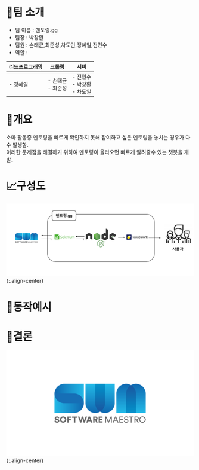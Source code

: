 # 👋팀 소개  
- 팀 이름 : 멘토링.gg
- 팀장 : 박창환
- 팀원 : 손태균,최준성,차도인,정혜일,전민수
- 역할 :

| 리드프로그래밍 | 크롤링 | 서버 |  
|---|---|---|  
| - 정혜일 | - 손태균 </br> - 최준성 | - 전민수 </br> - 박창환 </br> - 차도일 |




# 📝개요  

소마 활동중 멘토링을 빠르게 확인하지 못해 참여하고 싶은 멘토링을 놓치는 경우가 다수 발생함.  
이러한 문제점을 해결하기 위하여 멘토링이 올라오면 빠르게 알려줄수 있는 챗봇을 개발.  


# 📈구성도  
![image](/libs/images/structure.PNG){:.align-center}

# 📐동작예시  



# 🎈결론  


![image](/libs/images/somalogo.png){:.align-center}